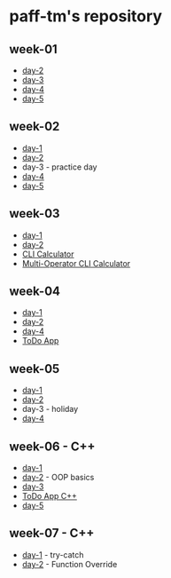 # paff-tm's repository

## week-01
- [day-2](https://github.com/greenfox-academy/paff-tm/tree/master/week-01/day-2)
- [day-3](https://github.com/greenfox-academy/paff-tm/tree/master/week-01/day-3) 
- [day-4](https://github.com/greenfox-academy/paff-tm/tree/master/week-01/day-4)
- [day-5](https://github.com/greenfox-academy/paff-tm/tree/master/week-01/day-5)

## week-02
- [day-1](https://github.com/greenfox-academy/paff-tm/tree/master/week-02/day-1)
- [day-2](https://github.com/greenfox-academy/paff-tm/tree/master/week-02/day-2)
- day-3 - practice day
- [day-4](https://github.com/greenfox-academy/paff-tm/tree/master/week-02/day-4)
- [day-5](https://github.com/greenfox-academy/paff-tm/tree/master/week-02/day-5)

## week-03
- [day-1](https://github.com/greenfox-academy/paff-tm/tree/master/week-03/day-1)
- [day-2](https://github.com/greenfox-academy/paff-tm/tree/master/week-03/day-2)
- [CLI Calculator](https://github.com/greenfox-academy/paff-tm/tree/master/week-03/CLI_calc)
- [Multi-Operator CLI Calculator](https://github.com/greenfox-academy/paff-tm/tree/master/week-03/Multi-Operator_CLI_calc)

## week-04
- [day-1](https://github.com/greenfox-academy/paff-tm/tree/master/week-04/day-1)
- [day-2](https://github.com/greenfox-academy/paff-tm/tree/master/week-04/day-2)
- [day-4](https://github.com/greenfox-academy/paff-tm/tree/master/week-04/day-4)
- [ToDo App](https://github.com/greenfox-academy/paff-tm/tree/master/week-04/ToDo_App)

## week-05
- [day-1](https://github.com/greenfox-academy/paff-tm/tree/master/week-05/day-1)
- [day-2](https://github.com/greenfox-academy/paff-tm/tree/master/week-05/day-2)
- day-3 - holiday
- [day-4](https://github.com/greenfox-academy/paff-tm/tree/master/week-05/day-4)

## week-06 - C++
- [day-1](https://github.com/greenfox-academy/paff-tm/tree/master/week-06/day-1)
- [day-2](https://github.com/greenfox-academy/paff-tm/tree/master/week-06/day-2) - OOP basics
- [day-3](https://github.com/greenfox-academy/paff-tm/tree/master/week-06/day-3)
- [ToDo App C++](https://github.com/greenfox-academy/paff-tm/tree/master/week-06/ToDo-cpp)
- [day-5](https://github.com/greenfox-academy/paff-tm/tree/master/week-06/day-5)

## week-07 - C++
- [day-1](https://github.com/greenfox-academy/paff-tm/tree/master/week-07/day-1) - try-catch
- [day-2](https://github.com/greenfox-academy/paff-tm/tree/master/week-07/day-2) - Function Override

